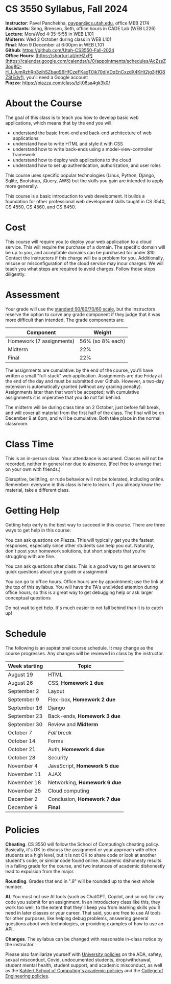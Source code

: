 CS 3550 Syllabus, Fall 2024
===========================

**Instructor**: Pavel Panchekha, [pavpan@cs.utah.edu](mailto:pavpan@cs.utah.edu), office MEB 2174 \
**Assistants**: Seng, Brensen, Seth, office hours in CADE Lab (WEB L226) \
**Lecture**: Mon/Wed 4:35–5:55 in WEB L101 \
**Midterm**: Wed 2 October during class in WEB L101 \
**Final**: Mon 9 December at 6:00pm in WEB L101 \
**Github**: https://github.com/Utah-CS3550-Fall-2024 \
**Office Hours**: [https://shorturl.at/mHZxP](https://calendar.google.com/calendar/u/0/appointments/schedules/AcZssZ3og8Q-H_LJumRzhRp3zihSZbaqS6HfCzeFKagT0ik70diVDqEnCxzdX4KHt2jg3jHO8ZStEdvf), you'll need a Google account \
**Piazza**: https://piazza.com/class/lzlt08sa4gk3k0/

# About the Course

The goal of this class is to teach you how to develop basic web
applications, which means that by the end you will:

- understand the basic front-end and back-end architecture of web applications
- understand how to write HTML and style it with CSS
- understand how to write back-ends using a model-view-controller framework
- understand how to deploy web applications to the cloud
- understand how to set up authentication, authorization, and user roles

This course uses specific popular technologies (Linux, Python, Django,
Sqlite, Bootstrap, jQuery, AWS) but the skills you gain are intended
to apply more generally.

This course is a basic introduction to web development. It builds a
foundation for other professional web development skills taught in CS
3540, CS 4550, CS 4560, and CS 6450.

# Cost

This course will require you to deploy your web application to a cloud
service. This will require the purchase of a domain. The specific
domain will be up to you, and acceptable domains can be purchased for
under $10. Contact the instructors if this charge will be a problem
for you. Additionally, misuse or misconfiguration of the cloud service
may incur charges. We will teach you what steps are required to avoid
charges. Follow those steps diligently.

# Assessment

Your grade will use the [standard 90/80/70/60 scale][grade], but the
instructors reserve the option to curve any grade component if they
judge that it was more difficult than intended. The grade components
are:

| Component                | Weight           |
| ------------------------ | ---------------- |
| Homework (7 assignments) | 56% (so 8% each) |
| Midterm                  | 22%              |
| Final                    | 22%              |

[grade]: https://en.wikipedia.org/wiki/Academic_grading_in_the_United_States#Grade_conversion

The assignments are cumulative: by the end of the course, you'll have
written a small "full-stack" web application. Assignments are due
Friday at the end of the day and must be submitted over Github.
However, a two-day extension is automatically granted (without any
grading penalty). Assignments later than that won't be accepted; with
cumulative assignments it is imperative that you do not fall behind.

The midterm will be during class time on 2 October, just before fall
break, and will cover all material from the first half of the class.
The final will be on December 9 at 6pm, and will be cumulative. Both
take place in the normal classroom.

# Class Time

This is an in-person class. Your attendance is assumed. Classes will
not be recorded, neither in general nor due to absence. (Feel free to
arrange that on your own with friends.)

Disruptive, belittling, or rude behavior will not be tolerated,
including online. Remember: everyone in this class is here to learn.
If you already know the material, take a different class.

# Getting Help

Getting help early is the best way to succeed in this course. There
are three ways to get help in this course:

You can ask questions on Piazza. This will typically get you the
fastest responses, especially since other students can help you out.
Naturally, don't post your homework solutions, but short snippets that
you're struggling with are fine.

You can ask questions after class. This is a good way to get answers
to quick questions about your grade or assignment.

You can go to office hours. Office hours are by appointment; use the
link at the top of this syllabus. You will have the TA's undivided
attention during office hours, so this is a great way to get debugging
help or ask larger conceptual questions

Do not wait to get help. It's much easier to not fall behind than it
is to catch up!

# Schedule

The following is an aspirational course schedule. It may change as the course progresses. Any changes will be reviewed in class by the instructor.

| Week starting | Topic                          |
|---------------|--------------------------------|
| August 19     | HTML                           |
| August 26     | CSS, **Homework 1 due**        |
| September 2   | Layout                         |
| September 9   | Flex-box, **Homework 2 due**   |
| September 16  | Django                         |
| September 23  | Back-ends, **Homework 3 due**  |
| September 30  | Review and **Midterm**         |
| October 7     | *Fall break*                   |
| October 14    | Forms                          |
| October 21    | Auth, **Homework 4 due**       |
| October 28    | Security                       |
| November 4    | JavaScript, **Homework 5 due** |
| November 11   | AJAX                           |
| November 18   | Networking, **Homework 6 due** |
| November 25   | Cloud computing                |
| December 2    | Conclusion, **Homework 7 due** |
| December 9    | **Final**                      |

# Policies

**Cheating**. CS 3550 will follow the School of Computing’s cheating
policy. Basically, it's OK to discuss the assignment or your approach
with other students at a high level, but it is not OK to share code or
look at another student's code, or similar code found online. Academic
dishonesty results in a failing grade for the course, and two
instances of academic dishonestly lead to expulsion from the major.

**Rounding**. Grades that end in ".9" will be rounded up to the next
whole number.

**AI**. You must not use AI tools (such as ChatGPT, Copilot, and so
on) for any code you submit for an assignment. In an introductory
class like this, they work too well, to the extent that they'll keep
you from learning skills you'll need in later classes or your career.
That said, you are free to use AI tools for other purposes, like
helping debug problems, answering general questions about web
technologies, or providing examples of how to use an API.

**Changes**. The syllabus can be changed with reasonable in-class
notice by the instructor.

Please also familiarize yourself with [University policies][u-policy]
on the ADA, safety, sexual misconduct, Covid, undocumented students,
drop/withdrawal, student mental health, student support, and academic
misconduct, as well as the [Kahlert School of Computing's academic
policies][ksoc-policy] and the [College of Engineering policies][coe-policy].

[u-policy]: https://cte.utah.edu/instructor-education/syllabus/institutional-policies.php
[ksoc-policy]: https://handbook.cs.utah.edu/current/Academics/policies.php
[coe-policy]: https://www.coe.utah.edu/students/current/semester-guidelines/
